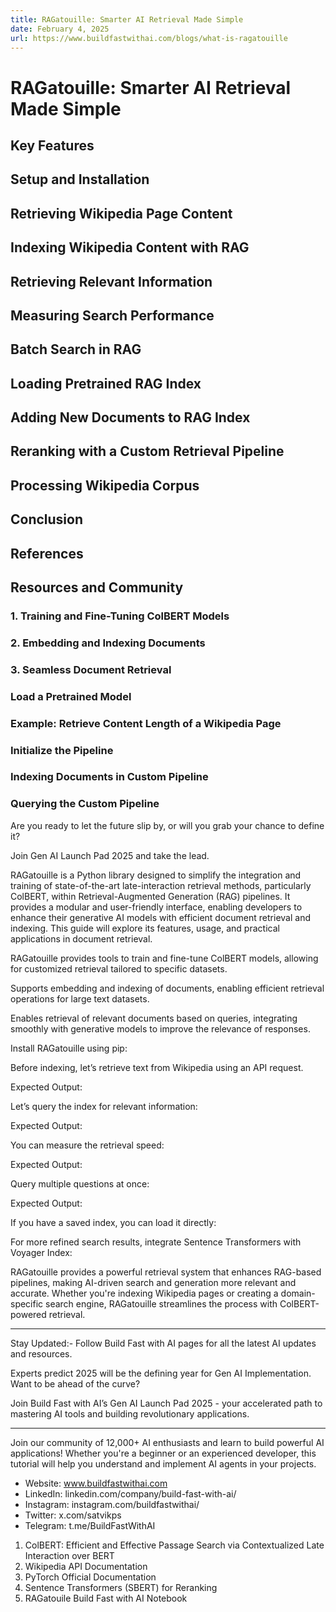 ```yaml
---
title: RAGatouille: Smarter AI Retrieval Made Simple
date: February 4, 2025
url: https://www.buildfastwithai.com/blogs/what-is-ragatouille
---
```


# RAGatouille: Smarter AI Retrieval Made Simple

## Key Features

## Setup and Installation

## Retrieving Wikipedia Page Content

## Indexing Wikipedia Content with RAG

## Retrieving Relevant Information

## Measuring Search Performance

## Batch Search in RAG

## Loading Pretrained RAG Index

## Adding New Documents to RAG Index

## Reranking with a Custom Retrieval Pipeline

## Processing Wikipedia Corpus

## Conclusion

## References

## Resources and Community

### 1. Training and Fine-Tuning ColBERT Models

### 2. Embedding and Indexing Documents

### 3. Seamless Document Retrieval

### Load a Pretrained Model

### Example: Retrieve Content Length of a Wikipedia Page

### Initialize the Pipeline

### Indexing Documents in Custom Pipeline

### Querying the Custom Pipeline

Are you ready to let the future slip by, or will you grab your chance to define it?

Join Gen AI Launch Pad 2025 and take the lead.

RAGatouille is a Python library designed to simplify the integration and training of state-of-the-art late-interaction retrieval methods, particularly ColBERT, within Retrieval-Augmented Generation (RAG) pipelines. It provides a modular and user-friendly interface, enabling developers to enhance their generative AI models with efficient document retrieval and indexing. This guide will explore its features, usage, and practical applications in document retrieval.

RAGatouille provides tools to train and fine-tune ColBERT models, allowing for customized retrieval tailored to specific datasets.

Supports embedding and indexing of documents, enabling efficient retrieval operations for large text datasets.

Enables retrieval of relevant documents based on queries, integrating smoothly with generative models to improve the relevance of responses.

Install RAGatouille using pip:

Before indexing, let’s retrieve text from Wikipedia using an API request.

Expected Output:

Let’s query the index for relevant information:

Expected Output:

You can measure the retrieval speed:

Expected Output:

Query multiple questions at once:

Expected Output:

If you have a saved index, you can load it directly:

For more refined search results, integrate Sentence Transformers with Voyager Index:

RAGatouille provides a powerful retrieval system that enhances RAG-based pipelines, making AI-driven search and generation more relevant and accurate. Whether you're indexing Wikipedia pages or creating a domain-specific search engine, RAGatouille streamlines the process with ColBERT-powered retrieval.

---------------------------

Stay Updated:- Follow Build Fast with AI pages for all the latest AI updates and resources.

Experts predict 2025 will be the defining year for Gen AI Implementation. Want to be ahead of the curve?

Join Build Fast with AI’s Gen AI Launch Pad 2025 - your accelerated path to mastering AI tools and building revolutionary applications.

---------------------------

Join our community of 12,000+ AI enthusiasts and learn to build powerful AI applications! Whether you're a beginner or an experienced developer, this tutorial will help you understand and implement AI agents in your projects.

* Website: www.buildfastwithai.com
* LinkedIn: linkedin.com/company/build-fast-with-ai/
* Instagram: instagram.com/buildfastwithai/
* Twitter: x.com/satvikps
* Telegram: t.me/BuildFastWithAI

1. ColBERT: Efficient and Effective Passage Search via Contextualized Late Interaction over BERT
2. Wikipedia API Documentation
3. PyTorch Official Documentation
4. Sentence Transformers (SBERT) for Reranking
5. RAGatouile Build Fast with AI Notebook


